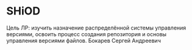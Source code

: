 # SHiOD

Цель ЛР: изучить назначение распределённой системы управления версиями, освоить процесс создания репозитория и основы управления версиями файлов.
Бокарев Сергей Андреевич
